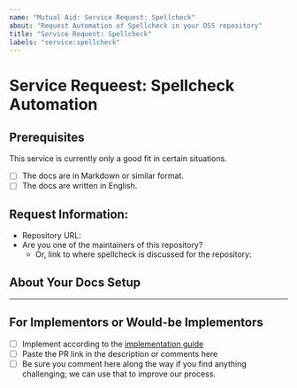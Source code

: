 ```yaml
---
name: "Mutual Aid: Service Request: Spellcheck"
about: "Request Automation of Spellcheck in your OSS repository"
title: "Service Request: Spellcheck"
labels: "service:spellcheck"
---
```


# Service Requeest: Spellcheck Automation

## Prerequisites

This service is currently only a good fit in certain situations.

- [ ] The docs are in Markdown or similar format.
- [ ] The docs are written in English.

## Request Information:

* Repository URL:
* Are you one of the maintainers of this repository?
  * Or, link to where spellcheck is discussed for the repository:

## About Your Docs Setup

<!-- Tell us about your docs. Where are they located? How are they generated? What needs spell-checking? Any quirks? -->

___

<!-- --------------------------------- -->
<!-- PLEASE DON'T EDIT BELOW THIS LINE -->
<!-- --------------------------------- -->

## For Implementors or Would-be Implementors

* [ ] Implement according to the [implementation guide](https://github.com/AWiderDotNET/service-spellcheck/blob/main/ImplementationGuide.md)
* [ ] Paste the PR link in the description or comments here
* [ ] Be sure you comment here along the way if you find anything challenging; we can use that to improve our process.
